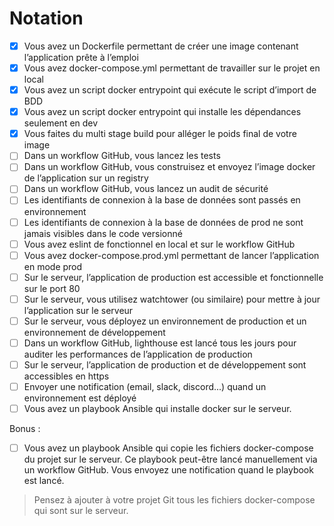 # Notation

- [X] Vous avez un Dockerfile permettant de créer une image contenant l’application prête à l’emploi
- [X] Vous avez docker-compose.yml permettant de travailler sur le projet en local
- [X] Vous avez un script docker entrypoint qui exécute le script d’import de BDD
- [X] Vous avez un script docker entrypoint qui installe les dépendances seulement en dev
- [X] Vous faites du multi stage build pour alléger le poids final de votre image
- [ ] Dans un workflow GitHub, vous lancez les tests
- [ ] Dans un workflow GitHub, vous construisez et envoyez l’image docker de l’application sur un registry
- [ ] Dans un workflow GitHub, vous lancez un audit de sécurité
- [ ] Les identifiants de connexion à la base de données sont passés en environnement
- [ ] Les identifiants de connexion à la base de données de prod ne sont jamais visibles dans le code versionné
- [ ] Vous avez eslint de fonctionnel en local et sur le workflow GitHub
- [ ] Vous avez docker-compose.prod.yml permettant de lancer l’application en mode prod
- [ ] Sur le serveur, l’application de production est accessible et fonctionnelle sur le port 80
- [ ] Sur le serveur, vous utilisez watchtower (ou similaire) pour mettre à jour l’application sur le serveur
- [ ] Sur le serveur, vous déployez un environnement de production et un environnement de développement
- [ ] Dans un workflow GitHub, lighthouse est lancé tous les jours pour auditer les performances de l’application de production
- [ ] Sur le serveur, l’application de production et de développement sont accessibles en https
- [ ] Envoyer une notification (email, slack, discord...) quand un environnement est déployé
- [ ] Vous avez un playbook Ansible qui installe docker sur le serveur.

Bonus :
- [ ] Vous avez un playbook Ansible qui copie les fichiers docker-compose du projet sur le serveur. 
  Ce playbook peut-être lancé manuellement via un workflow GitHub. 
  Vous envoyez une notification quand le playbook est lancé.

> Pensez à ajouter à votre projet Git tous les fichiers docker-compose qui sont sur le serveur.
